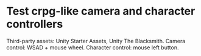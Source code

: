 # Test crpg-like camera and character controllers
Third-party assets: Unity Starter Assets, Unity The Blacksmith.
Camera control: WSAD + mouse wheel.
Character control: mouse left button.
